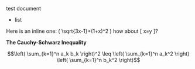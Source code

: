 
test document

- list

Here is an inline one: \( \sqrt{3x-1}+(1+x)^2 \) how about \[ x=y \]?

**The Cauchy-Schwarz Inequality**

$$\left( \sum_{k=1}^n a_k b_k \right)^2 \leq \left( \sum_{k=1}^n a_k^2 \right) \left( \sum_{k=1}^n b_k^2 \right)$$

